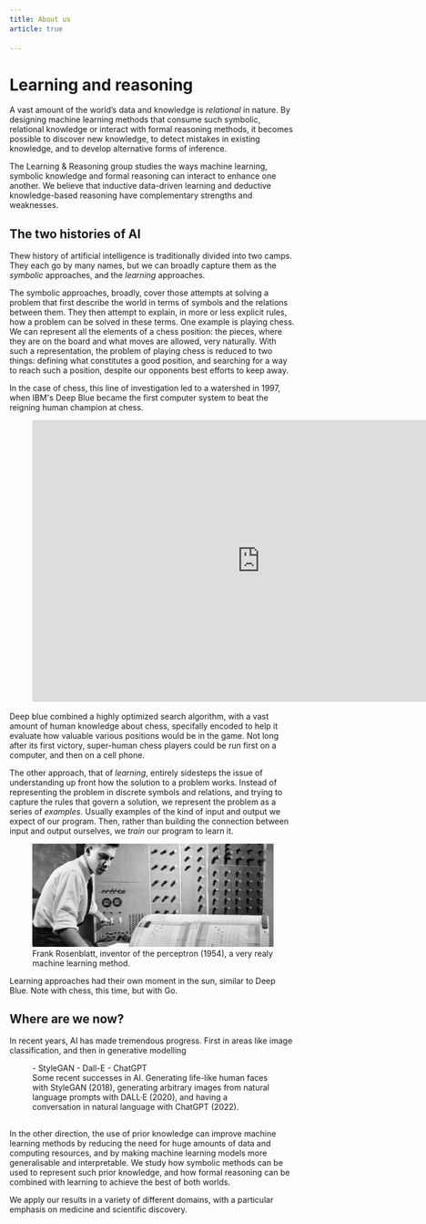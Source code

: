 ```yaml
---
title: About us
article: true

---
```


# Learning and reasoning

A vast amount of the world’s data and knowledge is _relational_ in nature. By designing machine learning methods that consume such symbolic, relational knowledge or interact with formal reasoning methods, it becomes possible to discover new knowledge, to detect mistakes in existing knowledge, and to develop alternative forms of inference.

The Learning & Reasoning group studies the ways machine learning, symbolic knowledge and formal reasoning can interact to enhance one another. We believe that inductive data-driven learning and deductive knowledge-based reasoning have complementary strengths and weaknesses. 

## The two histories of AI

Thew history of artificial intelligence is traditionally divided into two camps. They each go by many names, but we can broadly capture them as the _symbolic_ approaches, and the _learning_ approaches.

The symbolic approaches, broadly, cover those attempts at solving a problem that first describe the world in terms of symbols and the relations between them. They then attempt to explain, in more or less explicit rules, how a problem can be solved in these terms. One example is playing chess. We can represent all the elements of a chess position: the pieces, where they are on the board and what moves are allowed, very naturally. With such a representation, the problem of playing chess is reduced to two things: defining what constitutes a good position, and searching for a way to reach such a position, despite our opponents best efforts to keep away.

In the case of chess, this line of investigation led to a watershed in 1997, when IBM's Deep Blue became the first computer system to beat the reigning human champion at chess.  

<figure>
<iframe width="800" height="494" src="https://www.youtube.com/embed/aNpv3LfCUa4" title="YouTube video player" frameborder="0" allow="accelerometer; autoplay; clipboard-write; encrypted-media; gyroscope; picture-in-picture; web-share" allowfullscreen></iframe>
</figure>

Deep blue combined a highly optimized search algorithm, with a vast amount of human knowledge about chess, specifally encoded to help it evaluate how valuable various positions would be in the game. Not long after its first victory, super-human chess players could be run first on a computer, and then on a cell phone. 

The other approach, that of _learning_, entirely sidesteps the issue of understanding up front how the solution to a problem works. Instead of representing the problem in discrete symbols and relations, and trying to capture the rules that govern a solution, we represent the problem as a series of _examples_. Usually examples of the kind of input and output we expect of our program. Then, rather than building the connection between input and output ourselves, we _train_ our program to learn it.

<figure class="wide">
<img src="/images/rosenblatt.png">
<figcaption>Frank Rosenblatt, inventor of the perceptron (1954), a very realy machine learning method.</figcaption>
</figure>

Learning approaches had their own moment in the sun, similar to Deep Blue. Note with chess, this time, but with Go. 

## Where are we now?

In recent years, AI has made tremendous progress. First in areas like image classification, and then in generative modelling

<figure>
- StyleGAN
- Dall-E
- ChatGPT
<figcaption>Some recent successes in AI. Generating life-like human faces with StyleGAN (2018), generating arbitrary images from natural language prompts with DALL&middot;E (2020), and having a conversation in natural language with ChatGPT (2022).
</figcaption>
</figure>


##

In the other direction, the use of prior knowledge can improve machine learning methods by reducing the need for huge amounts of data and computing resources, and by making machine learning models more generalisable and interpretable. We study how symbolic methods can be used to represent such prior knowledge, and how formal reasoning can be combined with learning to achieve the best of both worlds.

We apply our results in a variety of different domains, with a particular emphasis on medicine and scientific discovery.
